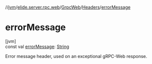 //[jvm](../../../../index.md)/[elide.server.rpc.web](../../index.md)/[GrpcWeb](../index.md)/[Headers](index.md)/[errorMessage](error-message.md)

# errorMessage

[jvm]\
const val [errorMessage](error-message.md): [String](https://kotlinlang.org/api/latest/jvm/stdlib/kotlin/-string/index.html)

Error message header, used on an exceptional gRPC-Web response.
